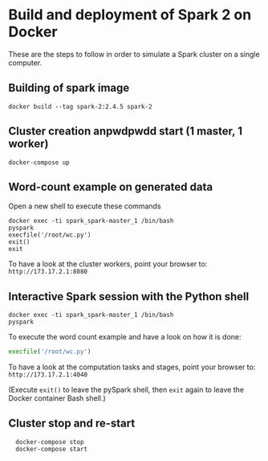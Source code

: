 # Build and deployment of Spark 2 on Docker

These are the steps to follow in order to simulate a Spark cluster on a single computer.


## Building of spark image

```shell script
docker build --tag spark-2:2.4.5 spark-2 
```


## Cluster creation anpwdpwdd start (1 master, 1 worker)

```shell script
docker-compose up
```


## Word-count example on generated data

Open a new shell to execute these commands
  
```shell script
docker exec -ti spark_spark-master_1 /bin/bash
pyspark
execfile('/root/wc.py')
exit()
exit
```

To have a look at the cluster workers, point your browser to: `http://173.17.2.1:8080`


## Interactive Spark session with the Python shell

```shell script
docker exec -ti spark_spark-master_1 /bin/bash
pyspark
```

To execute the word count example and have a look on how it is done:
```python
execfile('/root/wc.py')
```

To have a look at the computation tasks and stages, point your browser
to: `http://173.17.2.1:4040`

(Execute `exit()` to leave the pySpark shell, then `exit` again to leave the Docker container Bash shell.)


## Cluster stop and re-start

```shell script
  docker-compose stop
  docker-compose start
```

